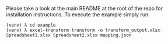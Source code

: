 Please take a look at the main README at the root of the repo for installation instructions. To execute the example simply run:
```
(venv) λ cd example
(venv) λ excel-transform transform -o transform_output.xlsx Spreadsheet1.xlsx Spreadsheet2.xlsx mapping.json
```